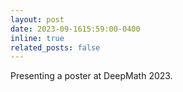 ```yaml
---
layout: post
date: 2023-09-1615:59:00-0400
inline: true
related_posts: false
---
```


Presenting a poster at DeepMath 2023. 

